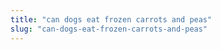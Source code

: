 ```yaml
---
title: "can dogs eat frozen carrots and peas"
slug: "can-dogs-eat-frozen-carrots-and-peas"
---
```


